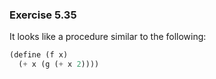 ### Exercise 5.35
It looks like a procedure similar to the following:

```scheme
(define (f x)
  (+ x (g (+ x 2))))
```
